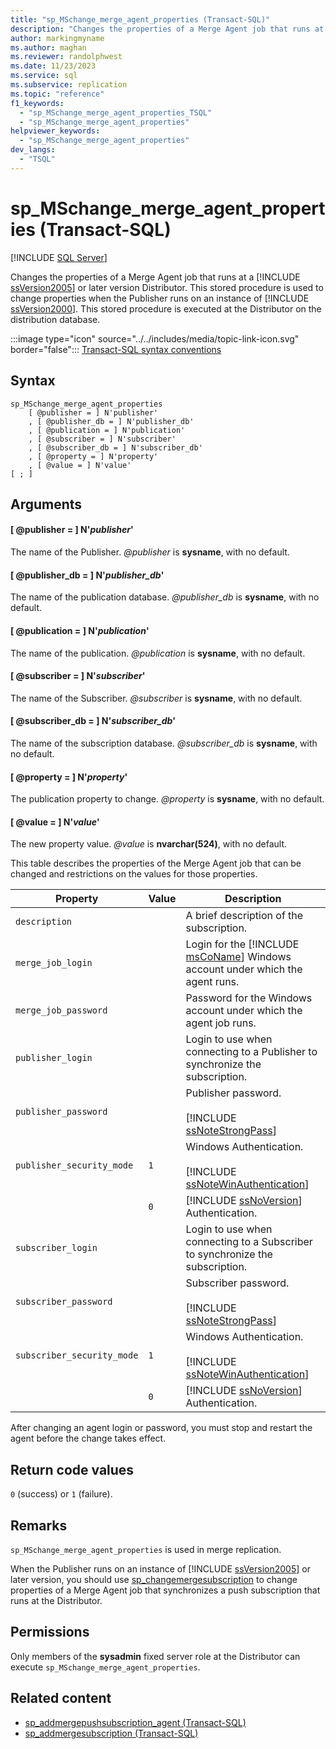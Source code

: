 ```yaml
---
title: "sp_MSchange_merge_agent_properties (Transact-SQL)"
description: "Changes the properties of a Merge Agent job that runs at a SQL Server 2005 or later version Distributor."
author: markingmyname
ms.author: maghan
ms.reviewer: randolphwest
ms.date: 11/23/2023
ms.service: sql
ms.subservice: replication
ms.topic: "reference"
f1_keywords:
  - "sp_MSchange_merge_agent_properties_TSQL"
  - "sp_MSchange_merge_agent_properties"
helpviewer_keywords:
  - "sp_MSchange_merge_agent_properties"
dev_langs:
  - "TSQL"
---
```

# sp_MSchange_merge_agent_properties (Transact-SQL)

[!INCLUDE [SQL Server](../../includes/applies-to-version/sqlserver.md)]

Changes the properties of a Merge Agent job that runs at a [!INCLUDE [ssVersion2005](../../includes/ssversion2005-md.md)] or later version Distributor. This stored procedure is used to change properties when the Publisher runs on an instance of [!INCLUDE [ssVersion2000](../../includes/ssversion2000-md.md)]. This stored procedure is executed at the Distributor on the distribution database.

:::image type="icon" source="../../includes/media/topic-link-icon.svg" border="false"::: [Transact-SQL syntax conventions](../../t-sql/language-elements/transact-sql-syntax-conventions-transact-sql.md)

## Syntax

```syntaxsql
sp_MSchange_merge_agent_properties
    [ @publisher = ] N'publisher'
    , [ @publisher_db = ] N'publisher_db'
    , [ @publication = ] N'publication'
    , [ @subscriber = ] N'subscriber'
    , [ @subscriber_db = ] N'subscriber_db'
    , [ @property = ] N'property'
    , [ @value = ] N'value'
[ ; ]
```

## Arguments

#### [ @publisher = ] N'*publisher*'

The name of the Publisher. *@publisher* is **sysname**, with no default.

#### [ @publisher_db = ] N'*publisher_db*'

The name of the publication database. *@publisher_db* is **sysname**, with no default.

#### [ @publication = ] N'*publication*'

The name of the publication. *@publication* is **sysname**, with no default.

#### [ @subscriber = ] N'*subscriber*'

The name of the Subscriber. *@subscriber* is **sysname**, with no default.

#### [ @subscriber_db = ] N'*subscriber_db*'

The name of the subscription database. *@subscriber_db* is **sysname**, with no default.

#### [ @property = ] N'*property*'

The publication property to change. *@property* is **sysname**, with no default.

#### [ @value = ] N'*value*'

The new property value. *@value* is **nvarchar(524)**, with no default.

This table describes the properties of the Merge Agent job that can be changed and restrictions on the values for those properties.

| Property | Value | Description |
| --- | --- | --- |
| `description` | | A brief description of the subscription. |
| `merge_job_login` | | Login for the [!INCLUDE [msCoName](../../includes/msconame-md.md)] Windows account under which the agent runs. |
| `merge_job_password` | | Password for the Windows account under which the agent job runs. |
| `publisher_login` | | Login to use when connecting to a Publisher to synchronize the subscription. |
| `publisher_password` | | Publisher password.<br /><br />[!INCLUDE [ssNoteStrongPass](../../includes/ssnotestrongpass-md.md)] |
| `publisher_security_mode` | `1` | Windows Authentication.<br /><br />[!INCLUDE [ssNoteWinAuthentication](../../includes/ssnotewinauthentication-md.md)] |
| | `0` | [!INCLUDE [ssNoVersion](../../includes/ssnoversion-md.md)] Authentication. |
| `subscriber_login` | | Login to use when connecting to a Subscriber to synchronize the subscription. |
| `subscriber_password` | | Subscriber password.<br /><br />[!INCLUDE [ssNoteStrongPass](../../includes/ssnotestrongpass-md.md)] |
| `subscriber_security_mode` | `1` | Windows Authentication.<br /><br />[!INCLUDE [ssNoteWinAuthentication](../../includes/ssnotewinauthentication-md.md)] |
| | `0` | [!INCLUDE [ssNoVersion](../../includes/ssnoversion-md.md)] Authentication. |

After changing an agent login or password, you must stop and restart the agent before the change takes effect.

## Return code values

`0` (success) or `1` (failure).

## Remarks

`sp_MSchange_merge_agent_properties` is used in merge replication.

When the Publisher runs on an instance of [!INCLUDE [ssVersion2005](../../includes/ssversion2005-md.md)] or later version, you should use [sp_changemergesubscription](sp-changemergesubscription-transact-sql.md) to change properties of a Merge Agent job that synchronizes a push subscription that runs at the Distributor.

## Permissions

Only members of the **sysadmin** fixed server role at the Distributor can execute `sp_MSchange_merge_agent_properties`.

## Related content

- [sp_addmergepushsubscription_agent (Transact-SQL)](sp-addmergepushsubscription-agent-transact-sql.md)
- [sp_addmergesubscription (Transact-SQL)](sp-addmergesubscription-transact-sql.md)
